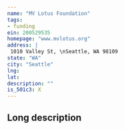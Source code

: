 ```yaml
---
name: "MV Lotus Foundation"
tags:
- funding
ein: 200529535
homepage: "www.mvlotus.org"
address: |
 1010 Valley St, \nSeattle, WA 98109
state: "WA"
city: "Seattle"
lng: 
lat: 
description: ""
is_501c3: X
---
```


## Long description


